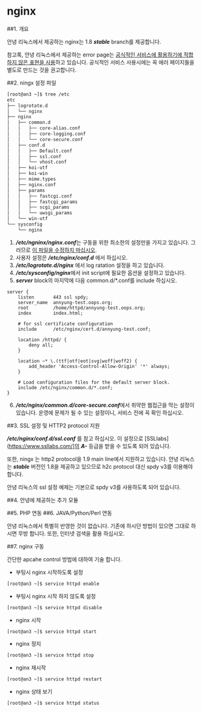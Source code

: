 # nginx

##1. 개요

  안녕 리눅스에서 제공하는 nginx는 1.8 ***stable*** branch를 제공합니다.
  
  참고록, 안녕 리눅스에서 제공하는 error page는 <u>공식적인 서비스에 활용하기에 적합하지 않은 표현을 사용</u>하고 있습니다. 공식적인 서비스 사용시에는 꼭 에러 페이지들을 별도로 만드는 것을 권고합니다.

##2. ningx 설정 파일

```bash
[root@an3 ~]$ tree /etc
etc
├── logrotate.d
│   └── nginx
├── nginx
│   ├── common.d
│   │   ├── core-alias.conf
│   │   ├── core-logging.conf
│   │   └── core-secure.conf
│   ├── conf.d
│   │   ├── Default.conf
│   │   ├── ssl.conf
│   │   └── vhost.conf
│   ├── koi-utf
│   ├── koi-win
│   ├── mime.types
│   ├── nginx.conf
│   ├── params
│   │   ├── fastcgi.conf
│   │   ├── fastcgi_params
│   │   ├── scgi_params
│   │   └── uwsgi_params
│   └── win-utf
└── sysconfig
    └── nginx
```

1. ***/etc/ngninx/nginx.conf***는 구동을 위한 최소한의 설정만을 가지고 있습니다. 그러므로 <u>이 파일을 수정하지 마십시오</u>.
2. 사용자 설정은 ***/etc/nginx/conf.d*** 에서 하십시오.
3. ***/etc/logrotate.d/nginx*** 에서 log ratation 설정을 하고 있습니다.
4. ***/etc/sysconfig/nginx***에서 init script에 필요한 옵션을 설정하고 있습니다.
5. ***server*** block의 마지막에 다음 common.d/*.conf를 include 하십시오.
```nginx
server {
    listen       443 ssl spdy;
    server_name  annyung-test.oops.org;
    root         /home/httpd/annyung-test.oops.org;
    index        index.html;

    # for ssl certificate configuration
    include      /etc/nginx/cert.d/annyung-test.conf;

    location /httpd/ {
        deny all;
    }

    location ~* \.(ttf|otf|eot|svg|woff|woff2) {
        add_header 'Access-Control-Allow-Origin' '*' always;
    }

    # Load configuration files for the default server block.
    include /etc/nginx/common.d/*.conf;
}
```
6. ***/etc/nginx/common.d/core-secure.conf***에서 취약한 웹접근을 막는 설정이 있습니다. 운영에 문제가 될 수 있는 설정이니, 서비스 전에 꼭 확인 하십시오.

##3. SSL 설정 및 HTTP2 protocol 지원

  ***/etc/nginx/conf.d/ssl.conf*** 를 참고 하십시오. 이 설정으로 [SSLlabs](https://www.ssllabs.com/]의 ***A-*** 등급을 받을 수 있도록 되어 있습니다.
  
  또한, ningx 는 http2 protocol을 1.9 main line에서 지원하고 있습니다. 안녕 리눅스는 ***stable*** 버전인 1.8을 제공하고 있으므로 h2c protocol 대신 spdy v3를 이용해야 합니다.
  
  안녕 리눅스의 ssl 설정 예제는 기본으로 spdy v3를 사용하도록 되어 있습니다.

##4. 안녕에 제공하는 추가 모듈

##5. PHP 연동
##6. JAVA/Python/Perl 연동

  안녕 리눅스에서 특별히 반영한 것이 없습니다. 기존에 하시던 방법이 있으면 그대로 하시면 무방 합니다. 또한, 인터넷 검색을 활용 하십시오. 

##7. nginx 구동

  간단한 apcahe control 방법에 대하여 기술 합니다.

  * 부팅시 nginx 시작하도록 설정
  ```bash
  [root@an3 ~]$ service httpd enable
  ```
  * 부팅시 nginx 시작 하지 않도록 설정
  ```bash
  [root@an3 ~]$ service httpd disable
  ```
  * nginx 시작
  ```bash
  [root@an3 ~]$ service httpd start
  ```
  * nginx 정지
  ```bash
  [root@an3 ~]$ service httpd stop
  ```
  * nginx 재시작
  ```bash
  [root@an3 ~]$ service httpd restart
  ```
  * nginx 상태 보기
  ```bash
  [root@an3 ~]$ service httpd status
  ```
